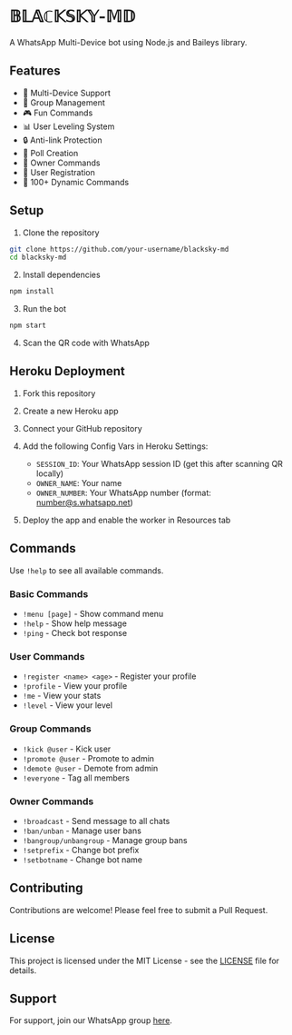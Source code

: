 # 𝔹𝕃𝔸ℂ𝕂𝕊𝕂𝕐-𝕄𝔻
A WhatsApp Multi-Device bot using Node.js and Baileys library.

## Features
- 🚀 Multi-Device Support
- 👥 Group Management
- 🎮 Fun Commands
- 📊 User Leveling System
- 🔒 Anti-link Protection
- 🎯 Poll Creation
- 👑 Owner Commands
- 📝 User Registration
- 💫 100+ Dynamic Commands

## Setup
1. Clone the repository
```bash
git clone https://github.com/your-username/blacksky-md
cd blacksky-md
```

2. Install dependencies
```bash
npm install
```

3. Run the bot
```bash
npm start
```

4. Scan the QR code with WhatsApp

## Heroku Deployment
1. Fork this repository
2. Create a new Heroku app
3. Connect your GitHub repository
4. Add the following Config Vars in Heroku Settings:
   - `SESSION_ID`: Your WhatsApp session ID (get this after scanning QR locally)
   - `OWNER_NAME`: Your name
   - `OWNER_NUMBER`: Your WhatsApp number (format: number@s.whatsapp.net)

5. Deploy the app and enable the worker in Resources tab

## Commands
Use `!help` to see all available commands.

### Basic Commands
- `!menu [page]` - Show command menu
- `!help` - Show help message
- `!ping` - Check bot response

### User Commands
- `!register <name> <age>` - Register your profile
- `!profile` - View your profile
- `!me` - View your stats
- `!level` - View your level

### Group Commands
- `!kick @user` - Kick user
- `!promote @user` - Promote to admin
- `!demote @user` - Demote from admin
- `!everyone` - Tag all members

### Owner Commands
- `!broadcast` - Send message to all chats
- `!ban/unban` - Manage user bans
- `!bangroup/unbangroup` - Manage group bans
- `!setprefix` - Change bot prefix
- `!setbotname` - Change bot name

## Contributing
Contributions are welcome! Please feel free to submit a Pull Request.

## License
This project is licensed under the MIT License - see the [LICENSE](LICENSE) file for details.

## Support
For support, join our WhatsApp group [here](https://chat.whatsapp.com/your-group-link).
